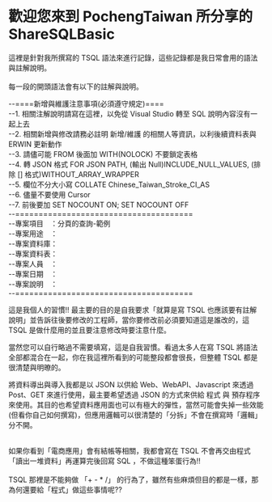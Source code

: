 # 歡迎您來到 PochengTaiwan 所分享的 ShareSQLBasic 

這裡是針對我所撰寫的 TSQL 語法來進行記錄，這些記錄都是我日常會用的語法與註解說明。<br/><br/>
每一段的開頭語法會有以下的註解與說明。<br/>

--====新增與維護注意事項(必須遵守規定)====<br/>
--1. 相關注解說明請寫在這裡，以免從 Visual Studio 轉至 SQL 說明內容沒有一起上去<br/>
--2. 相關新增與修改請務必註明 新增/維護 的相關人等資訊，以利後續資料表與 ERWIN 更新動作<br/>
--3. 請儘可能 FROM 後面加 WITH(NOLOCK) 不要鎖定表格<br/>
--4. 轉 JSON 格式 FOR JSON PATH, (輸出 Null)INCLUDE_NULL_VALUES, (排除 [] 格式)WITHOUT_ARRAY_WRAPPER<br/>
--5. 欄位不分大小寫 COLLATE Chinese_Taiwan_Stroke_CI_AS<br/>
--6. 儘量不要使用 Cursor <br/>
--7. 前後要加 SET NOCOUNT ON; SET NOCOUNT OFF<br/>
--======================================<br/>
--專案項目　：分頁的查詢-範例<br/>
--專案用途　：<br/>
--專案資料庫：<br/>
--專案資料表：<br/>
--專案人員　：<br/>
--專案日期　：<br/>
--專案說明　：<br/>
--======================================<br/>

這是我個人的習慣!! 最主要的目的是自我要求「就算是寫 TSQL 也應該要有註解說明」並告訴往後要修改的工程師，當你要修改前必須要知道這是誰改的，這 TSQL 是做什麼用的並且要注意修改時要注意什麼。

當然您可以自行略過不需要填寫，這是自我習慣。看過太多人在寫 TSQL 將語法全部都混合在一起，你在我這裡所看到的可能整段都會很長，但整體 TSQL 都是很清楚與明暸的。

將資料導出與導入我都是以 JSON 以供給 Web、WebAPI、Javascript 來透過 Post、GET 來進行使用，最主要希望透過 JSON 的方式來供給 程式 與 預存程序 來使用。其目的也希望資料應用面也可以有極大的彈性，當然可能會失掉一些效能(但看你自己如何撰寫)，但應用邏輯可以很清楚的「分拆」不會在撰寫時「邏輯」分不開。<br/><br/>

如果你看到「電商應用」會有結帳等相關，我都會寫在 TSQL 不會再交由程式「讀出一堆資料」再運算完後回寫 SQL ，不做這種笨蛋行為!! <br/><br/>TSQL 那裡是不能夠做 「+ - * /」 的行為了，雖然有些麻煩但目的都是一樣，那為何還要給「程式」做這些事情呢?? 

